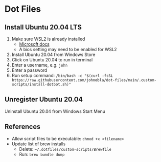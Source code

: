 # Dot Files

## Install Ubuntu 20.04 LTS

1. Make sure WSL2 is already installed
   - [Microsoft docs](https://docs.microsoft.com/en-us/windows/wsl/install-win10)
   - A bios setting may need to be enabled for WSL2
1. Install Ubuntu 20.04 from Windows Store
2. Click on Ubuntu 20.04 to run in terminal
3. Enter a username, e.g. `john`
4. Enter a password
1. Run setup command: `/bin/bash -c "$(curl -fsSL https://raw.githubusercontent.com/johnobla/dot-files/main/.custom-scripts/install-dotbot.sh)"`

## Unregister Ubuntu 20.04

Uninstall Ubuntu 20.04 from Windows Start Menu


## References
- Allow script files to be executable: `chmod +x <filename>`
- Update list of brew installs
    - Delete: `~/.dotfiles/custom-scripts/Brewfile`
    - Run: `brew bundle dump`
